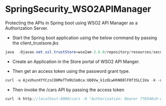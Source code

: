 # SpringSecurity_WSO2APIManager
Protecting the APIs in Spring boot using WSO2 API Manager as a Authorization Server.


- Start the Spring boot application using the below command by passing the client_trustsore.jks
```java
java  -Djavax.net.ssl.trustStore=wso2am-2.6.0/repository/resources/security/client-truststore.jks -Djavax.net.ssl.trustStorePassword=wso2carbon -jar target/demo-0.0.1-SNAPSHOT.jar
```


- Create an Application in the Store portal of  WSO2 API Manger.

- Then get an access token using the password grant type.
```java
curl -u AjxUhunXYYCzsCO6MeTTm9U1m0ca:UQ8Vw_k1zOLwHhNO8lF0f3SLC1Ua -k -d "grant_type=password&username=admin&password=admin" -H "Content-Type:application/x-www-form-urlencoded" https://localhost:9443/oauth2/token
```

- Then invoke the /cars API by passing the access token
```java
curl -k http://localhost:8080/cars -H "Authorization: Bearer 778548c0-e344-334b-bcb1-551dfeb3fecd"
```
